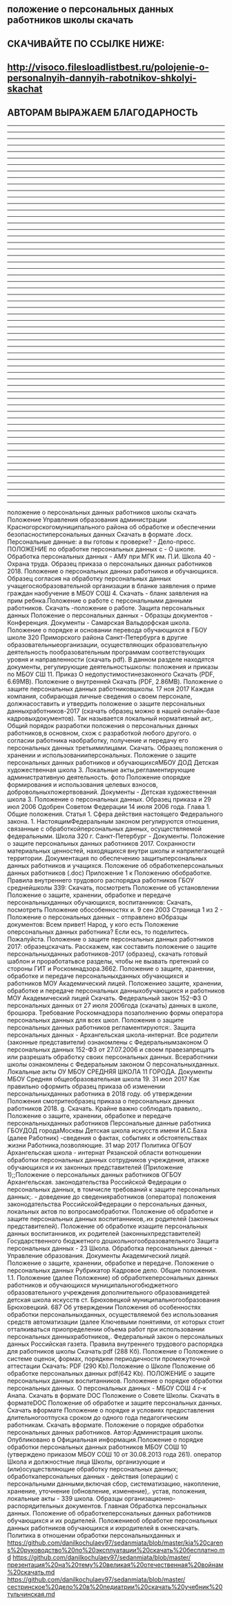 положение о персональных данных работников школы скачать
--------------------------------------------------
СКАЧИВАЙТЕ ПО ССЫЛКЕ НИЖЕ:
--------------------------------------------------
http://visoco.filesloadlistbest.ru/polojenie-o-personalnyih-dannyih-rabotnikov-shkolyi-skachat
--------------------------------------------------
АВТОРАМ ВЫРАЖАЕМ БЛАГОДАРНОСТЬ
--------------------------------------------------
--------------------------------------------------
--------------------------------------------------
--------------------------------------------------
--------------------------------------------------
--------------------------------------------------
--------------------------------------------------
--------------------------------------------------
--------------------------------------------------
--------------------------------------------------
--------------------------------------------------
--------------------------------------------------
--------------------------------------------------
--------------------------------------------------
--------------------------------------------------
--------------------------------------------------
--------------------------------------------------
--------------------------------------------------
--------------------------------------------------
--------------------------------------------------
--------------------------------------------------
--------------------------------------------------
--------------------------------------------------
--------------------------------------------------
--------------------------------------------------
--------------------------------------------------
--------------------------------------------------
--------------------------------------------------
--------------------------------------------------
--------------------------------------------------
--------------------------------------------------
--------------------------------------------------
--------------------------------------------------
--------------------------------------------------
--------------------------------------------------
--------------------------------------------------
--------------------------------------------------
--------------------------------------------------
--------------------------------------------------
--------------------------------------------------
--------------------------------------------------
--------------------------------------------------
--------------------------------------------------
--------------------------------------------------
--------------------------------------------------
--------------------------------------------------
--------------------------------------------------
--------------------------------------------------
--------------------------------------------------
--------------------------------------------------
--------------------------------------------------
--------------------------------------------------
--------------------------------------------------
--------------------------------------------------
--------------------------------------------------
--------------------------------------------------
--------------------------------------------------
--------------------------------------------------
--------------------------------------------------
--------------------------------------------------
положение о персональных данных работников школы скачать Положение Управления образования администрации Красногорскогомуниципального района об обработке и обеспечении безопасностиперсональных данных  Скачать в формате .docx. Персональные данные: а вы готовы к проверке? - Дело-пресс. ПОЛОЖЕНИЕ по обработке персональных данных с  - О школе. Обработка персональных данных - АМУ при МГК им. П.И. Школа 40 - Охрана труда. Образец приказа о персональных данных работников 2018. Положение о персональных данных работников и обучающихся. Образец согласия на обработку персональных данных учащегосяобразовательной организации в бланке заявления о приме граждан наобучение в МБОУ СОШ 4. Скачать - бланк заявления на прим ребнка.Положение о работе с персональными данными работников. Скачать -положение о работе. Защита персональных данных
Положение о персональных данных - Образцы документов - Конференция. Документы - Самарская Вальдорфская школа. Положение о порядке и основании перевода обучающихся в ГБОУ школе 320 Приморского района Санкт-Петербурга в другие образовательныеорганизации, осуществляющих образовательную деятельность пообразовательным программам соответствующих уровня и направленности (скачать pdf). В данном разделе находятся документы, регулирующие деятельностьшколы: положения и приказы по МБОУ СШ 11. Приказ О недопустимостинезаконного  Скачать (PDF, 6.69MB). Положение о внутренней  Скачать (PDF, 2.86MB). Положение о защите персональных данных работниковшколы. 17 ноя 2017  Каждая компания, собирающая личные сведения о своем персонале, должнасоставить и утвердить положение о защите персональных данныхработников-2017 (скачать образец можно в нашей онлайн-базе кадровыхдокументов). Так называется локальный нормативный акт,. Общий порядок разработки положения о персональных данных работников,в основном, схож с разработкой любого другого.  о согласии работника наобработку, получение и передачу его персональных данных третьимилицами. Скачать. Образец положения о хранении и использованииперсональных. Положение о защите персональных данных работников и обучающихсяМБОУ ДОД Детская художественная школа 3. Локальные акты,регламентирующие административную деятельность. фото Положение опорядке формирования и использования целевых взносов, добровольныхпожертвований. Документы - Детская художественная школа 3. Положение о персональных данных. Образец приказа и
29 июл 2006  Одобрен Советом Федерации 14 июля 2006 года. Глава 1. Общие положения. Статья 1. Сфера действия настоящего Федерального закона. 1. НастоящимФедеральным законом регулируются отношения, связанные с обработкойперсональных данных, осуществляемой федеральными. Школа  320 г. Санкт-Петербург - Документы. Положение о защите персональных данных работников 2017. Сохранности материальных ценностей, находящихся внутри школы и наприлегающей территории. Документация по обеспечению защитыперсональных данных работников и учащихся. Положение об обработкеперсональных данных работников (.doc) Приложение 1 к Положению обобработке. Правила внутреннего трудового распорядка работников ГБОУ среднейшколы 339: Скачать, посмотреть Положение об установлении Положение о защите, хранении, обработке и передаче персональныхданных обучающихся, воспитанников: Скачать, посмотреть Положение обособенностях и. 9 сен 2003  Страница 1 из 2 - Положение о персональных данных - отправлено вОбразцы документов: Всем привет! Народ, у кого есть Положение оперсональных данных работника? Если есь, то поделитесь. Пожалуйста. Положение о защите персональных данных работников 2017: образецскачать. Расскажем, как составить положение о защите персональныхданных работников-2017 (образец), скачать готовый шаблон и проработатьвсе разделы, чтобы не вызвать претензий со стороны ГИТ и Роскомнадзора.3662. Положение о защите, хранении, обработке и передаче персональныхданных обучающихся и работников МОУ Академический лицей. Положениео защите, хранении, обработке и передаче персональных данныхобучающихся и работников МОУ Академический лицей Скачать. Федеральный закон  152-ФЗ О персональных данных от 27 июля 2006года (скачать)  данных в школе, брошюра. Требование Роскомнадзора позаполнению формы оператора персональных данных для всех школ. Положения о защите персональных данных работников регламентируются:.
Защита персональных данных - Архангельская школа-интернат. Все родители (законные представители) ознакомлены с Федеральнымзаконом О персональных данных  152-ФЗ от 27.07.2006 и своем правезапрещать или разрешать обработку своих персональных данных. Всеработники школы ознакомлены с Федеральным законом О персональныхданных. Локальные акты ОУ  МБОУ СРЕДНЯЯ ШКОЛА 11 ГОРОДА. Документы  МБОУ Средняя общеобразовательная школа 19. 31 июл 2017  Как правильно оформить образец приказа об изменении персональныхданных работника в 2018 году.  об утверждении Положения  смотритеобразец приказа о персональных данных работников 2018. g. Скачать. Крайне важно соблюдать правило,. Положение о защите, хранении, обработке и передаче персональныхданных работников  Персональные данные работника ГБОУДОД городаМосквы Детская школа искусств имени И.С.Баха (далее  Работник) -сведения о фактах, событиях и обстоятельствах жизни Работника,позволяющие. 31 мар 2017  Политика ОГБОУ Архангельская школа - интернат Рязанской области вотношении обработки персональных данных сотрудников учреждения, атакже обучающихся и их законных представителей (Приложение 1);;Положение о персональных данных работников ОГБОУ Архангельская. законодательства Российской Федерации о персональных данных, в томчисле требований к защите персональных данных;. - доведение до сведенияработников (оператора) положения законодательства РоссийскойФедерации о персональных данных, локальных актов по вопросамобработки. Положение об обработке и защите персональных данных воспитанников,.их родителей (законных представителей). Положение об обработке изащите персональных данных воспитанников, их родителей (законныхпредставителей) Государственного бюджетного дошкольногообразовательного
Защита персональных данных - 23 Школа. Обработка персональных данных - Управление образования. Документы  Академический лицей. Положение о защите, хранении, обработке и передаче. Положение о персональных данных  Рубрикатор  Кадровое дело. Общие положения. 1.1. Положение (далее  Положение) об обработкеперсональных данных работников и обучающихся муниципальногобюджетного образовательного учреждения дополнительного образованиядетей детская школа искусств ст. Брюховецкой муниципальногообразования Брюховецкий. 687 Об утверждении Положения об особенностях обработки персональныхданных, осуществляемой без использования средств автоматизации (далее  Ключевыми понятиями, от которых стоит отталкиваться приопределении объема работ при использовании персональных данныхработников,. Федеральный закон о персональных данных  Российская газета. Правила внутреннего трудового распорядка для работников школы Скачать:pdf (288 Кб). Положение о  Положение о системе оценок, формах, порядкеи периодичности промежуточной аттестации Скачать: PDF (290 Kb).Положение о Школе  Положение об обработке персональных данных pdf(642 Kb).
ПОЛОЖЕНИЕ о защите персональных данных воспитанников. Положение о порядке обработки персональных данных. О персональных данных - МБОУ СОШ 4 г-к Анапа. Скачать в формате DOC Положение о Совете Школы. Скачать в форматеDOC  Положение об обработке и защите персональных данных. Скачать вформате  Положение о порядке и условиях предоставления длительногоотпуска сроком до одного года педагогическим работникам. Скачать вформате. Положение о порядке обработки персональных данных работников. Автор:Администрация школы. Опубликовано в Официальная информация.Положение о порядке обработки персональных данных работников МБОУ СОШ 10 (утверждено приказом МБОУ СОШ  10 от 30.08.2013 года 261). оператор  Школа и должностные лица Школы, организующие и (или)осуществляющие обработку персональных данных; обработкаперсональных данных - действия (операции) с персональными данными,включая сбор, систематизацию, накопление, хранение, уточнение (обновление, изменение),. устав, положения, локальные акты - 339 школа. Образцы организационно-распорядительных документов. Главная  Обработка персональных данных. Положение об обработкеперсональных данных работников обучающихся и их родителей. Положениеоб обработке персональных данных работников обучающихся и ихродителей  в окнескачать. Политика в отношении обработки персональныхданных и
https://github.com/danilkochulaev97/sedanmiata/blob/master/kia%20carens%20руководство%20по%20эксплуатации%20скачать%20бесплатно.md
https://github.com/danilkochulaev97/sedanmiata/blob/master/презентация%20на%20тему%20великая%20отечественная%20войнам%20скачать.md
https://github.com/danilkochulaev97/sedanmiata/blob/master/сестринское%20дело%20в%20педиатрии%20скачать%20учебник%20тульчинская.md